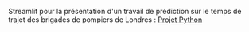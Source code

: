 
Streamlit pour la présentation d'un travail de prédiction sur le temps de trajet des brigades de pompiers de Londres :
[Projet Python](https://github.com/Ryma8905/Projet-datascientest)
